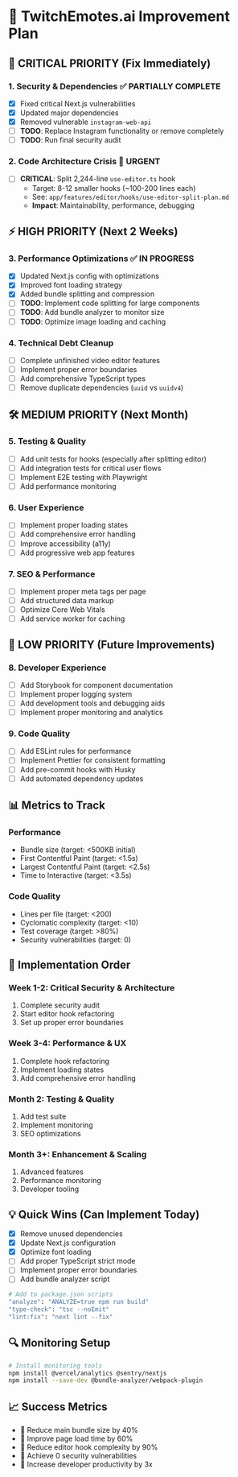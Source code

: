 # 🚀 TwitchEmotes.ai Improvement Plan

## 🔴 **CRITICAL PRIORITY (Fix Immediately)**

### 1. Security & Dependencies ✅ **PARTIALLY COMPLETE**
- [x] Fixed critical Next.js vulnerabilities
- [x] Updated major dependencies 
- [x] Removed vulnerable `instagram-web-api`
- [ ] **TODO**: Replace Instagram functionality or remove completely
- [ ] **TODO**: Run final security audit

### 2. Code Architecture Crisis 🚨 **URGENT**
- [ ] **CRITICAL**: Split 2,244-line `use-editor.ts` hook
  - Target: 8-12 smaller hooks (~100-200 lines each)
  - See: `app/features/editor/hooks/use-editor-split-plan.md`
  - **Impact**: Maintainability, performance, debugging

## ⚡ **HIGH PRIORITY (Next 2 Weeks)**

### 3. Performance Optimizations ✅ **IN PROGRESS**
- [x] Updated Next.js config with optimizations
- [x] Improved font loading strategy
- [x] Added bundle splitting and compression
- [ ] **TODO**: Implement code splitting for large components
- [ ] **TODO**: Add bundle analyzer to monitor size
- [ ] **TODO**: Optimize image loading and caching

### 4. Technical Debt Cleanup
- [ ] Complete unfinished video editor features
- [ ] Implement proper error boundaries
- [ ] Add comprehensive TypeScript types
- [ ] Remove duplicate dependencies (`uuid` vs `uuidv4`)

## 🛠️ **MEDIUM PRIORITY (Next Month)**

### 5. Testing & Quality
- [ ] Add unit tests for hooks (especially after splitting editor)
- [ ] Add integration tests for critical user flows
- [ ] Implement E2E testing with Playwright
- [ ] Add performance monitoring

### 6. User Experience
- [ ] Implement proper loading states
- [ ] Add comprehensive error handling
- [ ] Improve accessibility (a11y)
- [ ] Add progressive web app features

### 7. SEO & Performance
- [ ] Implement proper meta tags per page
- [ ] Add structured data markup
- [ ] Optimize Core Web Vitals
- [ ] Add service worker for caching

## 🎯 **LOW PRIORITY (Future Improvements)**

### 8. Developer Experience
- [ ] Add Storybook for component documentation
- [ ] Implement proper logging system
- [ ] Add development tools and debugging aids
- [ ] Implement proper monitoring and analytics

### 9. Code Quality
- [ ] Add ESLint rules for performance
- [ ] Implement Prettier for consistent formatting
- [ ] Add pre-commit hooks with Husky
- [ ] Add automated dependency updates

## 📊 **Metrics to Track**

### Performance
- Bundle size (target: <500KB initial)
- First Contentful Paint (target: <1.5s)
- Largest Contentful Paint (target: <2.5s)
- Time to Interactive (target: <3.5s)

### Code Quality
- Lines per file (target: <200)
- Cyclomatic complexity (target: <10)
- Test coverage (target: >80%)
- Security vulnerabilities (target: 0)

## 🚧 **Implementation Order**

### Week 1-2: Critical Security & Architecture
1. Complete security audit
2. Start editor hook refactoring
3. Set up proper error boundaries

### Week 3-4: Performance & UX
1. Complete hook refactoring
2. Implement loading states
3. Add comprehensive error handling

### Month 2: Testing & Quality
1. Add test suite
2. Implement monitoring
3. SEO optimizations

### Month 3+: Enhancement & Scaling
1. Advanced features
2. Performance monitoring
3. Developer tooling

## 💡 **Quick Wins (Can Implement Today)**

- [x] Remove unused dependencies
- [x] Update Next.js configuration
- [x] Optimize font loading
- [ ] Add proper TypeScript strict mode
- [ ] Implement proper error boundaries
- [ ] Add bundle analyzer script

```bash
# Add to package.json scripts
"analyze": "ANALYZE=true npm run build"
"type-check": "tsc --noEmit"
"lint:fix": "next lint --fix"
```

## 🔍 **Monitoring Setup**

```bash
# Install monitoring tools
npm install @vercel/analytics @sentry/nextjs
npm install --save-dev @bundle-analyzer/webpack-plugin
```

## 📈 **Success Metrics**

- 🎯 Reduce main bundle size by 40%
- 🎯 Improve page load time by 60%
- 🎯 Reduce editor hook complexity by 90%
- 🎯 Achieve 0 security vulnerabilities
- 🎯 Increase developer productivity by 3x 